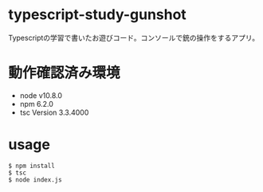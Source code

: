 # typescript-study-gunshot
Typescriptの学習で書いたお遊びコード。コンソールで銃の操作をするアプリ。

# 動作確認済み環境
- node v10.8.0
- npm 6.2.0
- tsc Version 3.3.4000

# usage
```
$ npm install
$ tsc
$ node index.js
```
